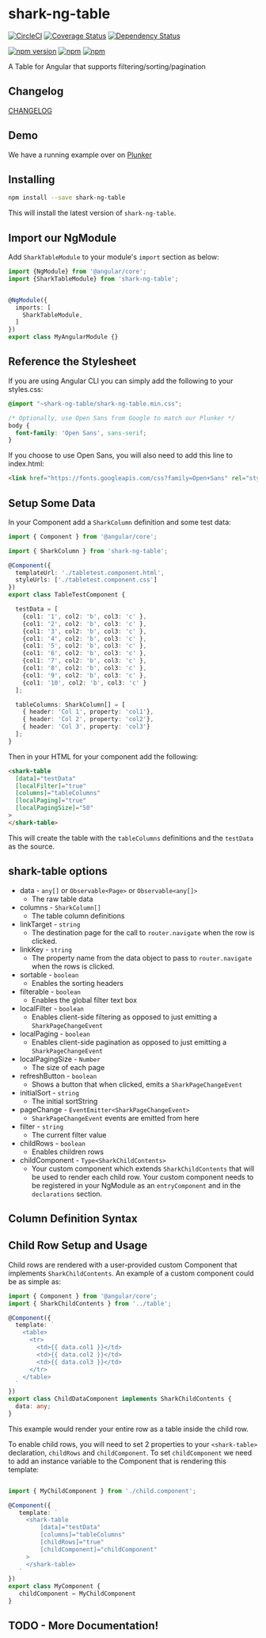 # shark-ng-table

[![CircleCI](https://circleci.com/gh/Quantas/shark-ng-table.svg?style=shield)](https://circleci.com/gh/Quantas/shark-ng-table)
[![Coverage Status](https://coveralls.io/repos/github/Quantas/shark-ng-table/badge.svg?branch=master)](https://coveralls.io/github/Quantas/shark-ng-table?branch=master)
[![Dependency Status][david-badge]][david-badge-url]

[![npm version](https://badge.fury.io/js/shark-ng-table.svg)][npm-badge-url]
[![npm](https://img.shields.io/npm/l/shark-ng-table.svg)][npm-badge-url]
[![npm](https://img.shields.io/npm/dm/shark-ng-table.svg)][npm-badge-url]

A Table for Angular that supports filtering/sorting/pagination

## Changelog

[CHANGELOG](CHANGELOG.md)

## Demo

We have a running example over on [Plunker](https://embed.plnkr.co/Xus5zm/)

## Installing

```bash
npm install --save shark-ng-table
```

This will install the latest version of `shark-ng-table`.

## Import our NgModule

Add `SharkTableModule` to your module's `import` section as below:

```typescript
import {NgModule} from '@angular/core';
import {SharkTableModule} from 'shark-ng-table';


@NgModule({
  imports: [
    SharkTableModule,
  ]
})
export class MyAngularModule {}
```

## Reference the Stylesheet

If you are using Angular CLI you can simply add the following to your styles.css:

```css
@import "~shark-ng-table/shark-ng-table.min.css";

/* Optionally, use Open Sans from Google to match our Plunker */
body {
  font-family: 'Open Sans', sans-serif;
}
```

If you choose to use Open Sans, you will also need to add this line to index.html:

```html
<link href="https://fonts.googleapis.com/css?family=Open+Sans" rel="stylesheet">
```

## Setup Some Data

In your Component add a `SharkColumn` definition and some test data:

```typescript
import { Component } from '@angular/core';

import { SharkColumn } from 'shark-ng-table';

@Component({
  templateUrl: './tabletest.component.html',
  styleUrls: ['./tabletest.component.css']
})
export class TableTestComponent {

  testData = [
    {col1: '1', col2: 'b', col3: 'c' },
    {col1: '2', col2: 'b', col3: 'c' },
    {col1: '3', col2: 'b', col3: 'c' },
    {col1: '4', col2: 'b', col3: 'c' },
    {col1: '5', col2: 'b', col3: 'c' },
    {col1: '6', col2: 'b', col3: 'c' },
    {col1: '7', col2: 'b', col3: 'c' },
    {col1: '8', col2: 'b', col3: 'c' },
    {col1: '9', col2: 'b', col3: 'c' },
    {col1: '10', col2: 'b', col3: 'c' }
  ];

  tableColumns: SharkColumn[] = [
    { header: 'Col 1', property: 'col1'},
    { header: 'Col 2', property: 'col2'},
    { header: 'Col 3', property: 'col3'}
  ];
}
```

Then in your HTML for your component add the following:

```html
<shark-table
  [data]="testData"
  [localFilter]="true"
  [columns]="tableColumns"
  [localPaging]="true"
  [localPagingSize]="50"
>
</shark-table>
```

This will create the table with the `tableColumns` definitions and the `testData` as the source.

## shark-table options

* data - `any[]` or `Observable<Page>` or `Observable<any[]>`
    * The raw table data
* columns - `SharkColumn[]`
    * The table column definitions
* linkTarget - `string`
    * The destination page for the call to `router.navigate` when the row is clicked.
* linkKey - `string`
    * The property name from the data object to pass to `router.navigate` when the rows is clicked.
* sortable - `boolean`
    * Enables the sorting headers
* filterable - `boolean`
    * Enables the global filter text box
* localFilter - `boolean`
    * Enables client-side filtering as opposed to just emitting a `SharkPageChangeEvent`
* localPaging - `boolean`
    * Enables client-side pagination as opposed to just emitting a `SharkPageChangeEvent`
* localPagingSize - `Number`
    * The size of each page
* refreshButton - `boolean`
    * Shows a button that when clicked, emits a `SharkPageChangeEvent`
* initialSort - `string`
    * The initial sortString
* pageChange - `EventEmitter<SharkPageChangeEvent>`
    * `SharkPageChangeEvent` events are emitted from here
* filter - `string`
    * The current filter value
* childRows - `boolean`
    * Enables children rows
* childComponent - `Type<SharkChildContents>`
    * Your custom component which extends `SharkChildContents` that will be used to render each child row. Your custom component needs to be registered in your NgModule as an `entryComponent` and in the `declarations` section.

## Column Definition Syntax

## Child Row Setup and Usage

Child rows are rendered with a user-provided custom Component that implements `SharkChildContents`. An example of a custom component could be as simple as:

```typescript
import { Component } from '@angular/core';
import { SharkChildContents } from '../table';

@Component({
  template: `
    <table>
      <tr>
        <td>{{ data.col1 }}</td>
        <td>{{ data.col2 }}</td>
        <td>{{ data.col3 }}</td>
      </tr>
    </table>
  `
})
export class ChildDataComponent implements SharkChildContents {
  data: any;
}
```

This example would render your entire row as a table inside the child row.

To enable child rows, you will need to set 2 properties to your `<shark-table>` declaration, `childRows` and `childComponent`. To set `childComponent` we need to add an instance variable to the Component that is rendering this template:

```typescript

import { MyChildComponent } from './child.component';

@Component({
   template: `
     <shark-table
         [data]="testData"
         [columns]="tableColumns"
         [childRows]="true"
         [childComponent]="childComponent"
     >
     </shark-table>
   `
})
export class MyComponent {
   childComponent = MyChildComponent
}
```

## TODO - More Documentation!

[david-badge]: https://david-dm.org/quantas/shark-ng-table.svg
[david-badge-url]: https://david-dm.org/quantas/shark-ng-table
[npm-badge-url]: https://www.npmjs.com/package/shark-ng-table